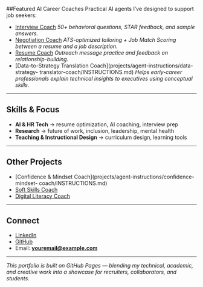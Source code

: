 
##Featured AI Career Coaches
Practical AI agents I’ve designed to support job seekers:
- [Interview Coach](project/job-prep/interview-agent.md)
*50+ behavioral questions, STAR feedback, and sample answers.*
- [Negotiation Coach](project/job-prep/negotiation.md)
*ATS-optimized tailoring + Job Match Scoring between a resume and a job
description.*
- [Resume Coach](project/job-prep/resume-coach.md)
*Outreach message practice and feedback on relationship-building.*
- [Data-to-Strategy Translation Coach](projects/agent-instructions/data-strategy-
translator-coach/INSTRUCTIONS.md)
*Helps early-career professionals explain technical insights to executives using
conceptual skills.*
---
## Skills & Focus
- **AI & HR Tech** → resume optimization, AI coaching, interview prep
- **Research** → future of work, inclusion, leadership, mental health
- **Teaching & Instructional Design** → curriculum design, learning tools
---
## Other Projects
- [Confidence & Mindset Coach](projects/agent-instructions/confidence-mindset-
coach/INSTRUCTIONS.md)
- [Soft Skills
Coach](projects/agent-instructions/soft-skills-coach/INSTRUCTIONS.md)
- [Digital Literacy
Coach](projects/agent-instructions/digital-literacy-coach/INSTRUCTIONS.md)
---
## Connect
- [LinkedIn](https://linkedin.com/in/YOUR-LINK)
- [GitHub](https://github.com/YOUR-USERNAME)
- Email: **youremail@example.com**
---
*This portfolio is built on GitHub Pages — blending my technical, academic, and
creative work into a showcase for recruiters, collaborators, and students.*
